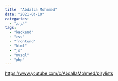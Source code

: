 ```yaml
---
title: "Abdalla Mohmmed"
date: "2021-03-10"
categories:
  - "عربي"
tags:
  - "backend"
  - "css"
  - "frontend"
  - "html"
  - "js"
  - "mysql"
  - "php"
---
```


https://www.youtube.com/c/AbdallaMohmed/playlists
